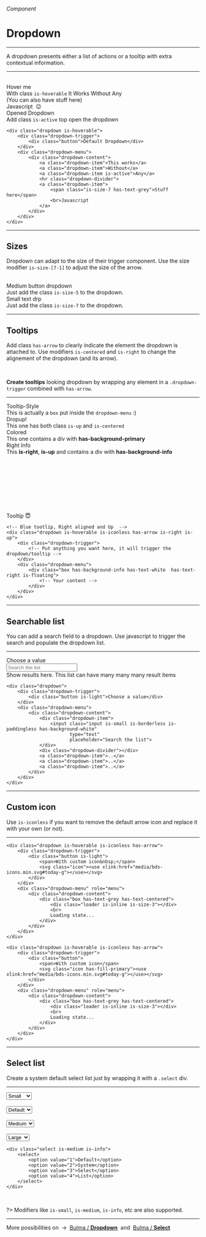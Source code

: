 <h6 class="is-uppercase has-text-grey">Component</h6><h1 class="title is-1 is-family-secondary">Dropdown</h1>
<hr class="is-visible is-size-3">
<p class="subtitle is-5 is-family-secondary">
    A <span class="has-text-weight-semibold">dropdown</span> presents either a list of actions or a tooltip with extra contextual information.
</p>
<hr class="is-visible is-size-3"><br>

<div class="box has-background-white-bis is-large is-marginless">
    <div class="dropdown is-hoverable">
        <div class="dropdown-trigger">
            <div class="button">Hover me</div>
        </div>
        <div class="dropdown-menu" id="dropdown-menu" role="menu">
            <div class="dropdown-content">
                <a class="dropdown-item">With class <code>is-hoverable</code></a>
                <a class="dropdown-item">It Works</a>
                <a class="dropdown-item is-active">Without Any</a>
                <div class="dropdown-divider"></div>
                <a class="dropdown-item">
                    <span class="is-size-7 has-text-grey">(You can also have stuff here)</span>
                    <br>Javascript &nbsp;😉</a>
            </div>
        </div>
    </div>
    <div class="dropdown is-active is-pulled-right is-right">
        <div class="dropdown-trigger">
            <div class="button">Opened Dropdown</div>
        </div>
        <div class="dropdown-menu">
            <div class="dropdown-content">
                <a class="dropdown-item">Add class <code>is-active</code></a>
                <a class="dropdown-item">top open the dropdown</a>
            </div>
        </div>
    </div>
</div>

    <div class="dropdown is-hoverable">
        <div class="dropdown-trigger">
            <div class="button">Default Dropdown</div>
        </div>
        <div class="dropdown-menu">
            <div class="dropdown-content">
                <a class="dropdown-item">This works</a>
                <a class="dropdown-item">Without</a>
                <a class="dropdown-item is-active">Any</a>
                <hr class="dropdown-divider">
                <a class="dropdown-item">
                    <span class="is-size-7 has-text-grey">Stuff here</span>
                    <br>Javascript
                </a>
            </div>
        </div>
    </div>
<hr class="is-visible is-size-1">

<h2 class="title is-3 is-family-sans-serif">Sizes</h2>
    
Dropdown can adapt to the size of their trigger component. Use the size modifier `is-size-[7-1]` to adjust the size of the arrow.

<br>

<div class="box has-background-white-bis is-large is-marginless">
    <div class="dropdown is-hoverable is-size-5">
        <div class="dropdown-trigger">
            <div class="button is-medium">Medium button dropdown</div>
        </div>
        <div class="dropdown-menu">
            <div class="dropdown-content">
                <a class="dropdown-item">Just add the class</a>
                <a class="dropdown-item"><code>is-size-5</code> to the dropdown.</a>
            </div>
        </div>
    </div>
    <div class="dropdown is-hoverable is-size-7 is-pulled-right is-right">
        <div class="dropdown-trigger">
            <div class="button is-small is-text">Small text drp</div>
        </div>
        <div class="dropdown-menu">
            <div class="dropdown-content">
                <a class="dropdown-item">Just add the class</a>
                <a class="dropdown-item"><code>is-size-7</code> to the dropdown.</a>
            </div>
        </div>
    </div>
</div>

<hr class="is-visible is-size-1">

<h2 class="title is-3 is-family-sans-serif">Tooltips</h2>

Add class `has-arrow` to clearly indicate the element the dropdown is attached to. Use modifiers `is-centered` and `is-right` to change the alignement of the dropdown (and its arrow).

<br>

<strong>Create tooltips</strong> looking dropdown by wrapping any element in a `.dropdown-trigger` combined with `has-arrow`.

<hr>

<div class="box has-background-white-bis is-medium is-marginless">
    <div class="level">
        <div class="level-item">
            <div class="dropdown is-iconless is-hoverable has-arrow">
                <div class="dropdown-trigger">
                    <div class="button is-static is-dark is-paddingless">Tooltip-Style</div>
                </div>
                <div class="dropdown-menu">
                    <div class="box is-white is-floating is-size-7">This is actually a <code>box</code> put inside the <code>dropdown-menu</code> :)</div>
                </div>
            </div>
        </div>
        <div class="level-item ">
            <div class="dropdown is-iconless is-up is-centered is-hoverable has-arrow">
                <div class="dropdown-trigger has-text-centered">
                    <div class="button is-static is-paddingless is-fullwidth">Dropup!</div>
                </div>
                <div class="dropdown-menu">
                    <div class="box is-white has-background-black is-floating is-size-7 has-text-white">
                        This one has both class <code>is-up</code> and <code>is-centered</code>
                    </div>
                </div>
            </div>
        </div>
        <div class="level-item">
            <div class="dropdown is-hoverable is-iconless is-centered has-arrow">
                <div class="dropdown-trigger">
                    <div class="button is-static is-paddingless is-fullwidth has-text-primary">Colored</div>
                </div>
                <div class="dropdown-menu">
                    <div class="box is-white is-floating is-size-7 has-background-primary has-text-white">
                        This one contains a div with <strong>has-background-primary</strong>
                    </div>
                </div>
            </div>
        </div>
        <div class="level-item">
            <div class="dropdown is-hoverable is-iconless has-arrow is-right is-up">
                <div class="dropdown-trigger">
                    <div class="button is-static is-paddingless is-fullwidth has-text-info">Right Info</div>
                </div>
                <div class="dropdown-menu" id="dropdown-menu" role="menu">
                    <div class="box is-floating is-size-7 has-background-info has-text-white has-text-right">
                        This <strong>is-right</strong>, <strong>is-up</strong> and contains a div with <strong>has-background-info</strong>
                    </div>
                </div>
            </div>
        </div>
        <div class="level-item">
            <div class="dropdown is-hoverable is-iconless has-arrow is-centered is-up">
                <div class="dropdown-trigger">
                    <svg class="icon has-fill-grey-light"><use xlink:href="media/bds-icons.min.svg#info-bold-g"></use></svg>
                </div>
                <div class="dropdown-menu is-size-8" id="dropdown-menu" role="menu">
                    <div class="box is-small is-raised has-background-blck has-text-whie has-text-centered">
                        Tooltip 😇
                    </div>
                </div>
            </div>
        </div>
    </div>
</div>

    <!-- Blue tootlip, Right aligned and Up  -->
    <div class="dropdown is-hoverable is-iconless has-arrow is-right is-up">
        <div class="dropdown-trigger">
            <!-- Put anything you want here, it will trigger the dropdown/tooltip -->
        </div>
        <div class="dropdown-menu">
            <div class="box has-background-info has-text-white  has-text-right is-floating">
                <!-- Your content -->
            </div>
        </div>
    </div>
<hr class="is-visible is-size-1">

<h2 class="title is-3 is-family-sans-serif">Searchable list</h2>

You can add a search field to a dropdown. Use javascript to trigger the search and populate the dropdown list.

<hr>

<div class="box has-background-white-bis is-large is-marginless">
    <div class="dropdown is-hoverable">
        <div class="dropdown-trigger">
            <div class="button is-light">Choose a value</div>
        </div>
        <div class="dropdown-menu" id="dropdown-menu" role="menu">
            <div class="dropdown-content">
                <div class="dropdown-item">
                    <input class="input is-small is-borderless is-paddingless has-background-white" type="text" placeholder="Search the list">
                </div>
                <div class="dropdown-divider"></div>
                <a class="dropdown-item">Show</a>
                <a class="dropdown-item">results</a>
                <a class="dropdown-item">here.</a>
                <a class="dropdown-item">This list</a>
                <a class="dropdown-item">can have</a>
                <a class="dropdown-item">many</a>
                <a class="dropdown-item">many</a>
                <a class="dropdown-item">many</a>
                <a class="dropdown-item">result</a>
                <a class="dropdown-item">items</a>
            </div>
        </div>
    </div>
</div>

    <div class="dropdown">
        <div class="dropdown-trigger">
            <div class="button is-light">Choose a value</div>
        </div>
        <div class="dropdown-menu">
            <div class="dropdown-content">
                <div class="dropdown-item">
                    <input class="input is-small is-borderless is-paddingless has-background-white" 
                           type="text"
                           placeholder="Search the list">
                </div>
                <div class="dropdown-divider"></div>
                <a class="dropdown-item">..</a>
                <a class="dropdown-item">..</a>
                <a class="dropdown-item">..</a>
            </div>
        </div>
    </div>
<hr class="is-visible is-size-1">

<h2 class="title is-3 is-family-sans-serif">Custom icon</h2>

Use `is-iconless` if you want to remove the default arrow icon and replace it with your own (or not).

<hr>

<div class="box has-background-white-bis is-large is-marginless">

    <div class="dropdown is-hoverable is-iconless has-arrow">
        <div class="dropdown-trigger">
            <div class="button is-light">
                <span>With custom icon&nbsp;</span>
                <svg class="icon"><use xlink:href="media/bds-icons.min.svg#today-g"></use></svg>
            </div>
        </div>
        <div class="dropdown-menu" role="menu">
            <div class="dropdown-content">
                <div class="box has-text-grey has-text-centered">
                    <div class="loader is-inline is-size-3"></div>
                    <br>
                    Loading state...
                </div>
            </div>
        </div>
    </div>

</div>

    <div class="dropdown is-hoverable is-iconless has-arrow">
        <div class="dropdown-trigger">
            <div class="button">
                <span>With custom icon</span>
                <svg class="icon has-fill-primary"><use xlink:href="media/bds-icons.min.svg#today-g"></use></svg>
            </div>
        </div>
        <div class="dropdown-menu" role="menu">
            <div class="dropdown-content">
                <div class="box has-text-grey has-text-centered">
                    <div class="loader is-inline is-size-3"></div>
                    <br>
                    Loading state...
                </div>
            </div>
        </div>
    </div>
<a id="selectlist"></a>
<hr class="is-visible is-size-1">

<h2 class="title is-3 is-family-sans-serif">Select list</h2>

Create a system default select list just by wrapping it with a `.select` div.

<hr>

<div class="box has-background-white-bis is-large is-marginless">
    <div class="select is-small is-danger">
        <select>
            <option value="">Small</option>
            <option value="">Danger</option>
            <option value="">Select</option>
            <option value="">List</option>
        </select>
    </div> &nbsp; &nbsp;
    <div class="select">
        <select>
            <option value="">Default</option>
            <option value="">System</option>
            <option value="">Select</option>
            <option value="">List</option>
        </select>
    </div> &nbsp; &nbsp;
    <div class="select is-medium is-warning">
        <select>
            <option value="">Medium</option>
            <option value="">Warning</option>
            <option value="">Select</option>
            <option value="">List</option>
        </select>
    </div>
    &nbsp; &nbsp;
    <div class="select is-large is-info">
        <select>
            <option value="">Large</option>
            <option value="">Info</option>
            <option value="">Select</option>
            <option value="">List</option>
        </select>
    </div>
</div>

    <div class="select is-medium is-info">
        <select>
            <option value="1">Default</option>
            <option value="2">System</option>
            <option value="3">Select</option>
            <option value="4">List</option>
        </select>
    </div>
<br>

?> Modifiers like `is-small`, `is-medium`, `is-info`, etc are also supported.

<hr>

<div class="box is-well has-text-grey">
    More possibilities on &nbsp;→&nbsp; <a href="https://bulma.io/documentation/components/dropdown/" target="blank">Bulma / <strong>Dropdown</strong></a> &nbsp;and&nbsp; <a href="https://bulma.io/documentation/form/select/">Bulma / <strong>Select</strong></a>
</div>
